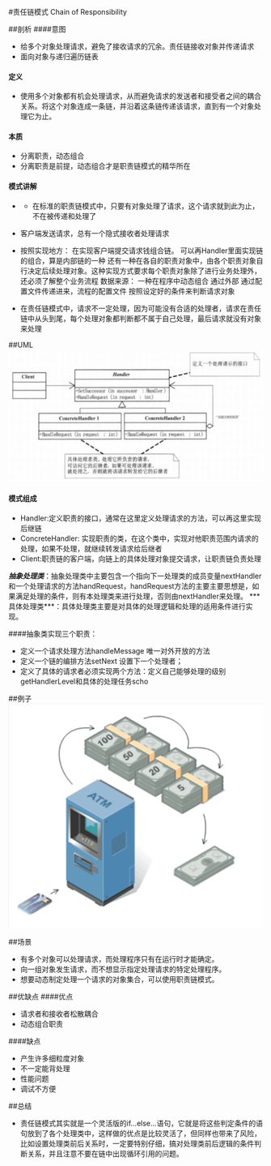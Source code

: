#责任链模式 Chain of Responsibility


##剖析
####意图

- 给多个对象处理请求，避免了接收请求的冗余。责任链接收对象并传递请求
- 面向对象与递归遍历链表

#### 定义

- 使用多个对象都有机会处理请求，从而避免请求的发送者和接受者之间的耦合关系。将这个对象连成一条链，并沿着这条链传递该请求，直到有一个对象处理它为止。

#### 本质

- 分离职责，动态组合
- 分离职责是前提，动态组合才是职责链模式的精华所在

#### 模式讲解
- - 在标准的职责链模式中，只要有对象处理了请求，这个请求就到此为止，不在被传递和处理了
- 客户端发送请求，总有一个隐式接收者处理请求

- 按照实现地方：
在实现客户端提交请求钱组合链。
可以再Handler里面实现链的组合，算是内部链的一种
还有一种在各自的职责对象中，由各个职责对象自行决定后续处理对象。这种实现方式要求每个职责对象除了进行业务处理外，还必须了解整个业务流程
数据来源：
一种在程序中动态组合
通过外部
通过配置文件传递进来，流程的配置文件
按照设定好的条件来判断请求对象

- 在责任链模式中，请求不一定处理，因为可能没有合适的处理者，请求在责任链中从头到尾，每个处理对象都判断都不属于自己处理，最后请求就没有对象来处理


##UML
![chain](chain-uml.png)


#### 模式组成

- Handler:定义职责的接口，通常在这里定义处理请求的方法，可以再这里实现后继链
- ConcreteHandler: 实现职责的类，在这个类中，实现对他职责范围内请求的处理，如果不处理，就继续转发请求给后继者
- Client:职责链的客户端，向链上的具体处理对象提交请求，让职责链负责处理


***抽象处理类***：抽象处理类中主要包含一个指向下一处理类的成员变量nextHandler和一个处理请求的方法handRequest，handRequest方法的主要主要思想是，如果满足处理的条件，则有本处理类来进行处理，否则由nextHandler来处理。
*** 具体处理类***：具体处理类主要是对具体的处理逻辑和处理的适用条件进行实现。

####抽象类实现三个职责：

- 定义一个请求处理方法handleMessage  唯一对外开放的方法
- 定义一个链的编排方法setNext 设置下一个处理者；
- 定义了具体的请求者必须实现两个方法：定义自己能够处理的级别getHandlerLevel和具体的处理任务scho

##例子
![chain](chain-example.png)

##场景
- 有多个对象可以处理请求，而处理程序只有在运行时才能确定。
- 向一组对象发生请求，而不想显示指定处理请求的特定处理程序。
- 想要动态制定处理一个请求的对象集合，可以使用职责链模式。

##优缺点
####优点

- 请求者和接收者松散耦合
- 动态组合职责

####缺点

- 产生许多细粒度对象
- 不一定能背处理
- 性能问题
- 调试不方便

##总结
- 责任链模式其实就是一个灵活版的if…else…语句，它就是将这些判定条件的语句放到了各个处理类中，这样做的优点是比较灵活了，但同样也带来了风险，比如设置处理类前后关系时，一定要特别仔细，搞对处理类前后逻辑的条件判断关系，并且注意不要在链中出现循环引用的问题。




